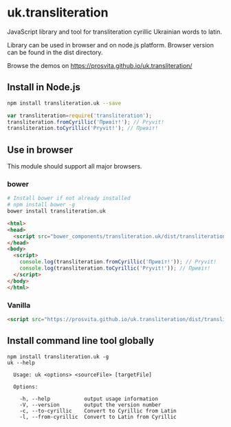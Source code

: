 # uk.transliteration

JavaScript library and tool for transliteration cyrillic Ukrainian words to latin.

Library can be used in browser and on node.js platform. Browser version can be found in the dist directory.

Browse the demos on https://prosvita.github.io/uk.transliteration/

## Install in Node.js

```bash
npm install transliteration.uk --save
```

```js
var transliteration=require('transliteration');
transliteration.fromCyrillic('Привіт!'); // Pryvit!
transliteration.toCyrillic('Pryvit!'); // Привіт!
```

## Use in browser

This module should support all major browsers.

### bower

```bash
# Install bower if not already installed
# npm install bower -g
bower install transliteration.uk
```

```html
<html>
<head>
  <script src="bower_components/transliteration.uk/dist/transliteration.min.js"></script>
</head>
<body>
  <script>
    console.log(transliteration.fromCyrillic('Привіт!')); // Pryvit!
    console.log(transliteration.toCyrillic('Pryvit!')); // Привіт!
  </script>
</body>
</html>
```

### Vanilla

```html
<script src="https://prosvita.github.io/uk.transliteration/dist/transliteration.min.js"></script>
```

## Install command line tool globally

```
npm install transliteration.uk -g
uk --help

  Usage: uk <options> <sourceFile> [targetFile]

  Options:

    -h, --help           output usage information
    -V, --version        output the version number
    -c, --to-cyrillic    Convert to Cyrillic from Latin
    -l, --from-cyrillic  Convert to Latin from Cyrillic

```
